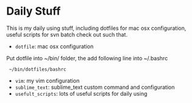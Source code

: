Daily Stuff
=============

This is my daily using stuff, including dotfiles for mac osx configuration, useful scripts for svn batch check out such that.

* `dotfile`: mac osx configuration
    
Put dotfile into ~/bin/ folder, the add following line into ~/.bashrc

     ~/bin/dotfiles/bashrc 

* `vim`: my vim configuration
* `sublime_text`: sublime_text custom command and configuration
* `usefult_scripts`: lots of useful scripts for daily using